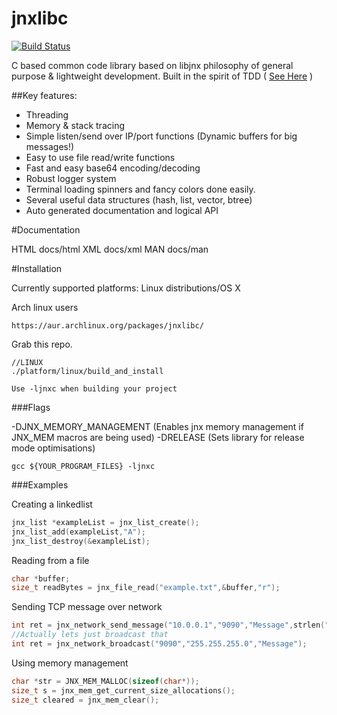 jnxlibc
=======
[![Build Status](https://travis-ci.org/AlexsJones/jnxlibc.png)](https://travis-ci.org/AlexsJones/jnxlibc)

C based common code library based on libjnx philosophy of general purpose & lightweight development.
Built in the spirit of TDD ( [See Here](http://showterm.io/3dd2883f32e0e385be055#fast) )


##Key features:
- Threading
- Memory & stack tracing
- Simple listen/send over IP/port functions (Dynamic buffers for big messages!)
- Easy to use file read/write functions
- Fast and easy base64 encoding/decoding
- Robust logger system
- Terminal loading spinners and fancy colors done easily.
- Several useful data structures (hash, list, vector, btree)
- Auto generated documentation and logical API

#Documentation

HTML docs/html
XML  docs/xml
MAN  docs/man

#Installation

Currently supported platforms:
Linux distributions/OS X

Arch linux users
````
https://aur.archlinux.org/packages/jnxlibc/
````

Grab this repo.
````
//LINUX
./platform/linux/build_and_install

Use -ljnxc when building your project

````
###Flags

-DJNX_MEMORY_MANAGEMENT (Enables jnx memory management if JNX_MEM macros are being used)
-DRELEASE (Sets library for release mode optimisations) 
```
gcc ${YOUR_PROGRAM_FILES} -ljnxc 
````

###Examples

Creating a linkedlist
```C
jnx_list *exampleList = jnx_list_create(); 
jnx_list_add(exampleList,"A");
jnx_list_destroy(&exampleList);
```
Reading from a file
```C
char *buffer;
size_t readBytes = jnx_file_read("example.txt",&buffer,"r");
```
Sending TCP message over network
```C
int ret = jnx_network_send_message("10.0.0.1","9090","Message",strlen("Message"));
//Actually lets just broadcast that
int ret = jnx_network_broadcast("9090","255.255.255.0","Message");
```
Using memory management
```C
char *str = JNX_MEM_MALLOC(sizeof(char*));
size_t s = jnx_mem_get_current_size_allocations();
size_t cleared = jnx_mem_clear();
```

